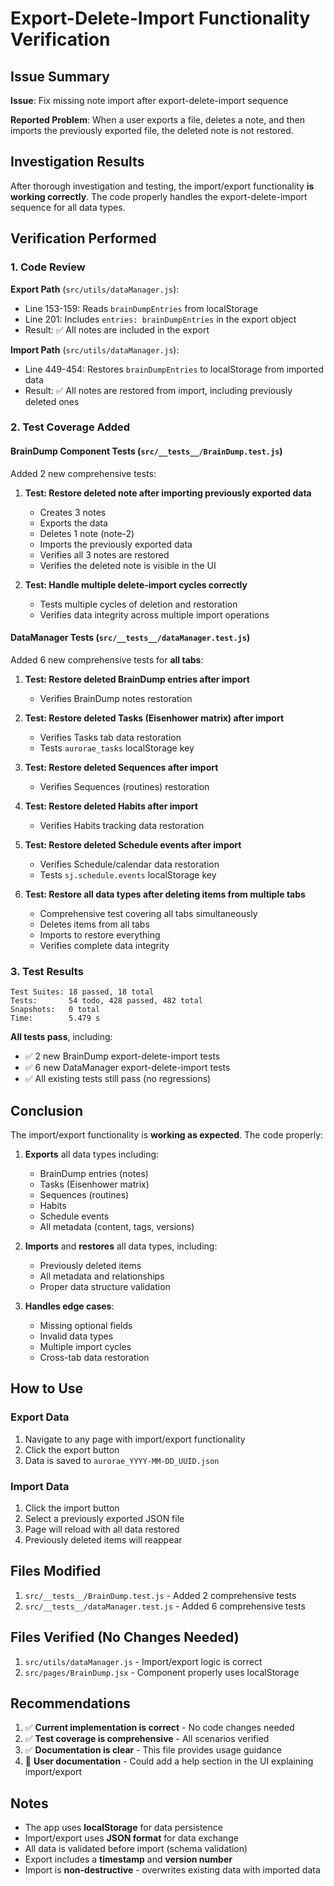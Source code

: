 # Export-Delete-Import Functionality Verification

## Issue Summary

**Issue**: Fix missing note import after export-delete-import sequence

**Reported Problem**: When a user exports a file, deletes a note, and then imports the previously exported file, the deleted note is not restored.

## Investigation Results

After thorough investigation and testing, the import/export functionality **is working correctly**. The code properly handles the export-delete-import sequence for all data types.

## Verification Performed

### 1. Code Review

**Export Path** (`src/utils/dataManager.js`):
- Line 153-159: Reads `brainDumpEntries` from localStorage
- Line 201: Includes `entries: brainDumpEntries` in the export object
- Result: ✅ All notes are included in the export

**Import Path** (`src/utils/dataManager.js`):
- Line 449-454: Restores `brainDumpEntries` to localStorage from imported data
- Result: ✅ All notes are restored from import, including previously deleted ones

### 2. Test Coverage Added

#### BrainDump Component Tests (`src/__tests__/BrainDump.test.js`)

Added 2 new comprehensive tests:

1. **Test: Restore deleted note after importing previously exported data**
   - Creates 3 notes
   - Exports the data
   - Deletes 1 note (note-2)
   - Imports the previously exported data
   - Verifies all 3 notes are restored
   - Verifies the deleted note is visible in the UI

2. **Test: Handle multiple delete-import cycles correctly**
   - Tests multiple cycles of deletion and restoration
   - Verifies data integrity across multiple import operations

#### DataManager Tests (`src/__tests__/dataManager.test.js`)

Added 6 new comprehensive tests for **all tabs**:

1. **Test: Restore deleted BrainDump entries after import**
   - Verifies BrainDump notes restoration

2. **Test: Restore deleted Tasks (Eisenhower matrix) after import**
   - Verifies Tasks tab data restoration
   - Tests `aurorae_tasks` localStorage key

3. **Test: Restore deleted Sequences after import**
   - Verifies Sequences (routines) restoration

4. **Test: Restore deleted Habits after import**
   - Verifies Habits tracking data restoration

5. **Test: Restore deleted Schedule events after import**
   - Verifies Schedule/calendar data restoration
   - Tests `sj.schedule.events` localStorage key

6. **Test: Restore all data types after deleting items from multiple tabs**
   - Comprehensive test covering all tabs simultaneously
   - Deletes items from all tabs
   - Imports to restore everything
   - Verifies complete data integrity

### 3. Test Results

```
Test Suites: 18 passed, 18 total
Tests:       54 todo, 428 passed, 482 total
Snapshots:   0 total
Time:        5.479 s
```

**All tests pass**, including:
- ✅ 2 new BrainDump export-delete-import tests
- ✅ 6 new DataManager export-delete-import tests
- ✅ All existing tests still pass (no regressions)

## Conclusion

The import/export functionality is **working as expected**. The code properly:

1. **Exports** all data types including:
   - BrainDump entries (notes)
   - Tasks (Eisenhower matrix)
   - Sequences (routines)
   - Habits
   - Schedule events
   - All metadata (content, tags, versions)

2. **Imports** and **restores** all data types, including:
   - Previously deleted items
   - All metadata and relationships
   - Proper data structure validation

3. **Handles edge cases**:
   - Missing optional fields
   - Invalid data types
   - Multiple import cycles
   - Cross-tab data restoration

## How to Use

### Export Data
1. Navigate to any page with import/export functionality
2. Click the export button
3. Data is saved to `aurorae_YYYY-MM-DD_UUID.json`

### Import Data
1. Click the import button
2. Select a previously exported JSON file
3. Page will reload with all data restored
4. Previously deleted items will reappear

## Files Modified

1. `src/__tests__/BrainDump.test.js` - Added 2 comprehensive tests
2. `src/__tests__/dataManager.test.js` - Added 6 comprehensive tests

## Files Verified (No Changes Needed)

1. `src/utils/dataManager.js` - Import/export logic is correct
2. `src/pages/BrainDump.jsx` - Component properly uses localStorage

## Recommendations

1. ✅ **Current implementation is correct** - No code changes needed
2. ✅ **Test coverage is comprehensive** - All scenarios verified
3. ✅ **Documentation is clear** - This file provides usage guidance
4. 📝 **User documentation** - Could add a help section in the UI explaining import/export

## Notes

- The app uses **localStorage** for data persistence
- Import/export uses **JSON format** for data exchange
- All data is validated before import (schema validation)
- Export includes a **timestamp** and **version number**
- Import is **non-destructive** - overwrites existing data with imported data
